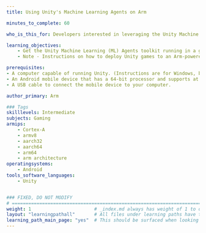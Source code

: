 ```yaml
---
title: Using Unity's Machine Learning Agents on Arm

minutes_to_complete: 60

who_is_this_for: Developers interested in leveraging the Unity Machine Learning Agents toolkit on Arm devices.

learning_objectives:
    - Get the Unity Machine Learning (ML) Agents toolkit running in a game that is deployable to Arm-powered Android devices.
    - Note - Instructions on how to deploy Unity games to an Arm-powered Android device and how to profile them are included in separate Learning Paths.

prerequisites:
- A computer capable of running Unity. (Instructions are for Windows, but could be adapted to other platforms.)
- An Android mobile device that has a 64-bit processor and supports at least Android 8.
- A USB cable to connect the mobile device to your computer.

author_primary: Arm

### Tags
skilllevels: Intermediate
subjects: Gaming
armips:
    - Cortex-A
    - armv8
    - aarch32
    - aarch64
    - arm64
    - arm architecture
operatingsystems:
    - Android
tools_software_languages:
    - Unity


### FIXED, DO NOT MODIFY
# ================================================================================
weight: 1                       # _index.md always has weight of 1 to order correctly
layout: "learningpathall"       # All files under learning paths have this same wrapper
learning_path_main_page: "yes"  # This should be surfaced when looking for related content. Only set for _index.md of learning path content.
---
```

